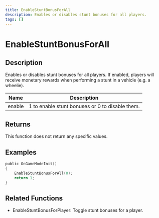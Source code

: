 ```yaml
---
title: EnableStuntBonusForAll
description: Enables or disables stunt bonuses for all players.
tags: []
---
```


# EnableStuntBonusForAll

<TagLinks />

## Description

Enables or disables stunt bonuses for all players. If enabled, players will receive monetary rewards when performing a stunt in a vehicle (e.g. a wheelie).

| Name   | Description                                     |
| ------ | ----------------------------------------------- |
| enable | 1 to enable stunt bonuses or 0 to disable them. |

## Returns

This function does not return any specific values.

## Examples

```c
public OnGameModeInit()
{
    EnableStuntBonusForAll(0);
    return 1;
}
```

## Related Functions

- EnableStuntBonusForPlayer: Toggle stunt bonuses for a player.
